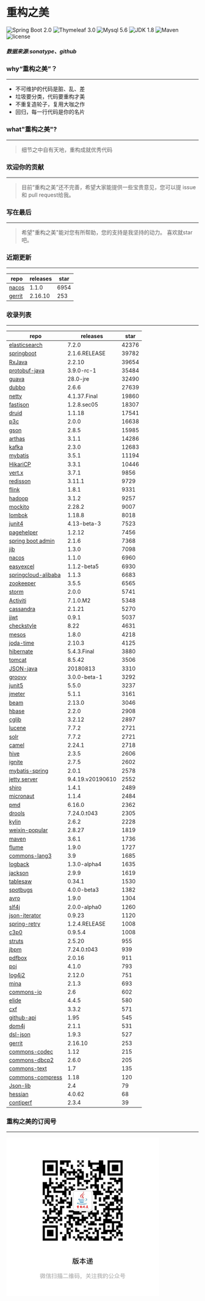 # 重构之美
![Spring Boot 2.0](https://img.shields.io/badge/Spring%20Boot-2.0-brightgreen.svg)
![Thymeleaf 3.0](https://img.shields.io/badge/Thymeleaf-3.0-yellow.svg)
![Mysql 5.6](https://img.shields.io/badge/Mysql-5.6-blue.svg)
![JDK 1.8](https://img.shields.io/badge/JDK-1.8-brightgreen.svg)
![Maven](https://img.shields.io/badge/Maven-3.5.0-yellowgreen.svg)
![license](https://img.shields.io/badge/license-Apache%202-blue.svg)
##### 数据来源:sonatype、github

### why“重构之美”？
--- 
- 不可维护的代码是脏、乱、差
- 垃圾要分类，代码要重构才美
- 不重复造轮子，复用大咖之作
- 回归，每一行代码是你的名片


### what"重构之美"?
---
> 细节之中自有天地，重构成就优秀代码


### 欢迎你的贡献
---
> 目前“重构之美”还不完善，希望大家能提供一些宝贵意见，您可以提 issue 和 pull request给我。


### 写在最后
---
> 希望"重构之美"能对您有所帮助，您的支持是我坚持的动力。
> 喜欢就star吧。


### 近期更新
---
repo | releases | star
---|---|---
[nacos](https://github.com/alibaba/nacos) | 1.1.0 | 6954
[gerrit](https://github.com/GerritCodeReview/gerrit) | 2.16.10 | 253

### 收录列表
---
repo | releases | star
---|---|---
[elasticsearch](https://github.com/elastic/elasticsearch) | 7.2.0 | 42376 
[springboot](https://github.com/spring-projects/spring-boot) | 2.1.6.RELEASE | 39782 
[RxJava](https://github.com/ReactiveX/RxJava) | 2.2.10 | 39654 
[protobuf-java](https://github.com/protocolbuffers/protobuf) | 3.9.0-rc-1 | 35484 
[guava](https://github.com/google/guava) | 28.0-jre | 32490 
[dubbo](https://github.com/apache/incubator-dubbo) | 2.6.6 | 27639 
[netty](https://github.com/netty/netty) | 4.1.37.Final | 19860 
[fastjson](https://github.com/alibaba/fastjson) | 1.2.8.sec05 | 18307 
[druid](https://github.com/alibaba/druid) | 1.1.18 | 17541 
[p3c](https://github.com/alibaba/p3c) | 2.0.0 | 16638 
[gson](https://github.com/google/gson) | 2.8.5 | 15985 
[arthas](https://github.com/alibaba/arthas) | 3.1.1 | 14286 
[kafka](https://github.com/apache/kafka) | 2.3.0 | 12683 
[mybatis](https://github.com/mybatis/mybatis-3) | 3.5.1 | 11194 
[HikariCP](https://github.com/brettwooldridge/HikariCP) | 3.3.1 | 10446 
[vert.x](https://github.com/eclipse-vertx/vert.x) | 3.7.1 | 9856 
[redisson](https://github.com/redisson/redisson) | 3.11.1 | 9729 
[flink](https://github.com/apache/flink) | 1.8.1 | 9331 
[hadoop](https://github.com/apache/hadoop) | 3.1.2 | 9257 
[mockito](https://github.com/mockito/mockito) | 2.28.2 | 9007 
[lombok](https://github.com/rzwitserloot/lombok) | 1.18.8 | 8018 
[junit4](https://github.com/junit-team/junit4) | 4.13-beta-3 | 7523 
[pagehelper](https://github.com/pagehelper/Mybatis-PageHelper) | 1.2.12 | 7456 
[spring boot admin](https://github.com/codecentric/spring-boot-admin) | 2.1.6 | 7368 
[jib](https://github.com/GoogleContainerTools/jib) | 1.3.0 | 7098 
[nacos](https://github.com/alibaba/nacos) | 1.1.0 | 6960 
[easyexcel](https://github.com/alibaba/easyexcel) | 1.1.2-beta5 | 6930 
[springcloud-alibaba](https://github.com/spring-cloud-incubator/spring-cloud-alibaba) | 1.1.3 | 6683 
[zookeeper](https://github.com/apache/zookeeper) | 3.5.5 | 6565 
[storm](https://github.com/apache/storm) | 2.0.0 | 5741 
[Activiti](https://github.com/Activiti/Activiti) | 7.1.0.M2 | 5348 
[cassandra](https://github.com/apache/cassandra) | 2.1.21 | 5270 
[jjwt](https://github.com/jwtk/jjwt) | 0.9.1 | 5037 
[checkstyle](https://github.com/checkstyle/checkstyle) | 8.22 | 4631 
[mesos](https://github.com/apache/mesos) | 1.8.0 | 4218 
[joda-time](https://github.com/JodaOrg/joda-time) | 2.10.3 | 4125 
[hibernate](https://github.com/hibernate/hibernate-orm) | 5.4.3.Final | 3880 
[tomcat](https://github.com/apache/tomcat) | 8.5.42 | 3506 
[JSON-java](https://github.com/stleary/JSON-java) | 20180813 | 3310 
[groovy](https://github.com/apache/groovy) | 3.0.0-beta-1 | 3292 
[junit5](https://github.com/junit-team/junit5) | 5.5.0 | 3237 
[jmeter](https://github.com/apache/jmeter) | 5.1.1 | 3161 
[beam](https://github.com/apache/beam) | 2.13.0 | 3046 
[hbase](https://github.com/apache/hbase) | 2.2.0 | 2908 
[cglib](https://github.com/cglib/cglib) | 3.2.12 | 2897 
[lucene](https://github.com/apache/lucene-solr) | 7.7.2 | 2721 
[solr](https://github.com/apache/lucene-solr) | 7.7.2 | 2721 
[camel](https://github.com/apache/camel) | 2.24.1 | 2718 
[hive](https://github.com/apache/hive) | 2.3.5 | 2606 
[ignite](https://github.com/apache/ignite) | 2.7.5 | 2602 
[mybatis-spring](https://github.com/mybatis/spring-boot-starter) | 2.0.1 | 2578 
[jetty server](https://github.com/eclipse/jetty.project) | 9.4.19.v20190610 | 2552 
[shiro](https://github.com/apache/shiro) | 1.4.1 | 2489 
[micronaut](https://github.com/micronaut-projects/micronaut-core) | 1.1.4 | 2484 
[pmd](https://github.com/pmd/pmd) | 6.16.0 | 2362 
[drools](https://github.com/kiegroup/drools) | 7.24.0.t043 | 2305 
[kylin](https://github.com/apache/kylin) | 2.6.2 | 2228 
[weixin-popular](https://github.com/liyiorg/weixin-popular) | 2.8.27 | 1819 
[maven](https://github.com/apache/maven) | 3.6.1 | 1736 
[flume](https://github.com/apache/flume) | 1.9.0 | 1727 
[commons-lang3](https://github.com/apache/commons-lang) | 3.9 | 1685 
[logback](https://github.com/qos-ch/logback) | 1.3.0-alpha4 | 1635 
[jackson](https://github.com/FasterXML/jackson-core) | 2.9.9 | 1619 
[tablesaw](https://github.com/jtablesaw/tablesaw) | 0.34.1 | 1530 
[spotbugs](https://github.com/spotbugs/spotbugs) | 4.0.0-beta3 | 1382 
[avro](https://github.com/apache/avro) | 1.9.0 | 1304 
[slf4j](https://github.com/qos-ch/slf4j) | 2.0.0-alpha0 | 1260 
[json-iterator](https://github.com/json-iterator/java) | 0.9.23 | 1120 
[spring-retry](https://github.com/spring-projects/spring-retry) | 1.2.4.RELEASE | 1008 
[c3p0](https://github.com/swaldman/c3p0) | 0.9.5.4 | 1008 
[struts](https://github.com/apache/struts) | 2.5.20 | 955 
[jbpm](https://github.com/kiegroup/jbpm) | 7.24.0.t043 | 939 
[pdfbox](https://github.com/apache/pdfbox) | 2.0.16 | 911 
[poi](https://github.com/apache/poi) | 4.1.0 | 793 
[log4j2](https://github.com/apache/logging-log4j2) | 2.12.0 | 751 
[mina](https://github.com/apache/mina) | 2.1.3 | 693 
[commons-io](https://github.com/apache/commons-io) | 2.6 | 602 
[elide](https://github.com/yahoo/elide) | 4.4.5 | 580 
[cxf](https://github.com/apache/cxf) | 3.3.2 | 571 
[github-api](https://github.com/kohsuke/github-api) | 1.95 | 545 
[dom4j](https://github.com/dom4j/dom4j) | 2.1.1 | 531 
[dsl-json](https://github.com/ngs-doo/dsl-json) | 1.9.3 | 527 
[gerrit](https://github.com/GerritCodeReview/gerrit) | 2.16.10 | 253 
[commons-codec](https://github.com/apache/commons-codec) | 1.12 | 215 
[commons-dbcp2](https://github.com/apache/commons-dbcp) | 2.6.0 | 205 
[commons-text](https://github.com/apache/commons-text) | 1.7 | 135 
[commons-compress](https://github.com/apache/commons-compress) | 1.18 | 120 
[Json-lib](https://github.com/aalmiray/Json-lib) | 2.4 | 79 
[hessian](https://github.com/ebourg/hessian) | 4.0.62 | 68 
[contiperf](https://github.com/lucaspouzac/contiperf) | 2.3.4 | 39 


### 重构之美的订阅号
---
<img src="https://github.com/jartisan2001/latest/blob/master/Image.jpg" width="400" hegiht="400" align=left />
